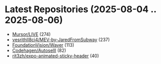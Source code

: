 # Latest Repositories (2025-08-04 .. 2025-08-06)

- [Mursor/LIVE](https://github.com/Mursor/LIVE) (274)
- [vesrithll8ci4/MEV-by-JaredFromSubway](https://github.com/vesrithll8ci4/MEV-by-JaredFromSubway) (237)
- [FoundationVision/Waver](https://github.com/FoundationVision/Waver) (113)
- [Codehagen/Autoselll](https://github.com/Codehagen/Autoselll) (82)
- [rit3zh/expo-animated-sticky-header](https://github.com/rit3zh/expo-animated-sticky-header) (40)
